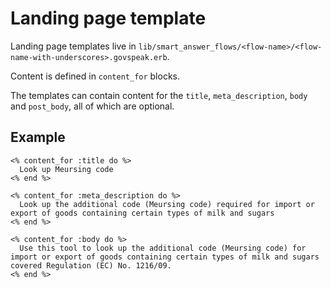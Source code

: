# Landing page template

Landing page templates live in `lib/smart_answer_flows/<flow-name>/<flow-name-with-underscores>.govspeak.erb`.

Content is defined in `content_for` blocks.

The templates can contain content for the `title`, `meta_description`, `body` and `post_body`, all of which are optional.

## Example

```
<% content_for :title do %>
  Look up Meursing code
<% end %>

<% content_for :meta_description do %>
  Look up the additional code (Meursing code) required for import or export of goods containing certain types of milk and sugars
<% end %>

<% content_for :body do %>
  Use this tool to look up the additional code (Meursing code) for import or export of goods containing certain types of milk and sugars covered Regulation (EC) No. 1216/09.
<% end %>
```
